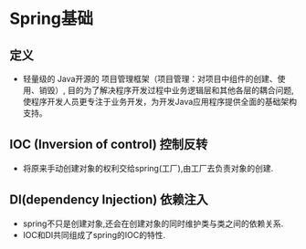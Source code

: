 # Spring基础
## 定义
* 轻量级的 Java开源的 项目管理框架（项目管理：对项目中组件的创建、使用、销毁）, 目的为了解决程序开发过程中业务逻辑层和其他各层的耦合问题,使程序开发人员更专注于业务开发，为开发Java应用程序提供全面的基础架构支持。


## IOC (Inversion of control)  控制反转
* 将原来手动创建对象的权利交给spring(工厂),由工厂去负责对象的创建.

## DI(dependency Injection) 依赖注入
* spring不只是创建对象,还会在创建对象的同时维护类与类之间的依赖关系.  
* IOC和DI共同组成了spring的IOC的特性.

